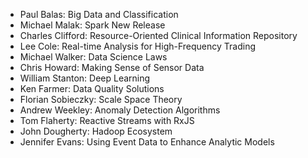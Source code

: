 * Paul Balas: Big Data and Classification
* Michael Malak: Spark New Release
*  Charles Clifford: Resource-Oriented Clinical Information Repository
* Lee Cole: Real-time Analysis for High-Frequency Trading
* Michael Walker: Data Science Laws
* Chris Howard: Making Sense of Sensor Data
* William Stanton: Deep Learning
* Ken Farmer: Data Quality Solutions
* Florian Sobieczky: Scale Space Theory
* Andrew Weekley: Anomaly Detection Algorithms
* Tom Flaherty: Reactive Streams with RxJS
* John Dougherty: Hadoop Ecosystem
* Jennifer Evans: Using Event Data to Enhance Analytic Models
